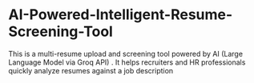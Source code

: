 # AI-Powered-Intelligent-Resume-Screening-Tool
This is a multi-resume upload and screening tool powered by AI (Large Language Model via Groq API) . It helps recruiters and HR professionals quickly analyze resumes against a job description
